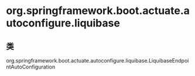 # org.springframework.boot.actuate.autoconfigure.liquibase

## 类

org.springframework.boot.actuate.autoconfigure.liquibase.LiquibaseEndpointAutoConfiguration




